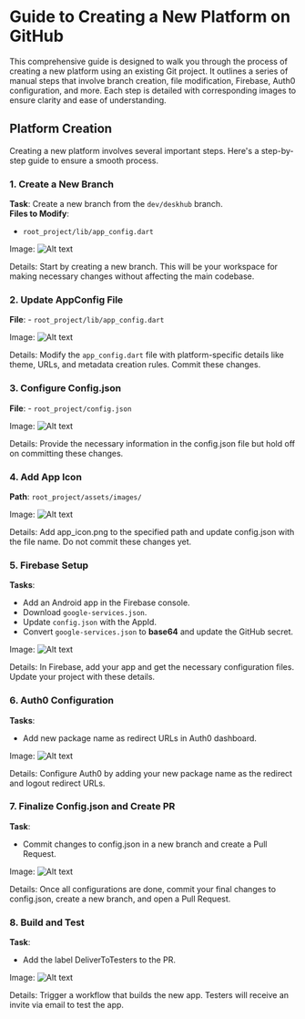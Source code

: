 # Guide to Creating a New Platform on GitHub

This comprehensive guide is designed to walk you through the process of creating a new platform using an existing Git project. It outlines a series of manual steps that involve branch creation, file modification, Firebase, Auth0 configuration, and more. Each step is detailed with corresponding images to ensure clarity and ease of understanding.

## Platform Creation

Creating a new platform involves several important steps. Here's a step-by-step guide to ensure a smooth process.

### 1. Create a New Branch

**Task**: Create a new branch from the `dev/deskhub` branch.  
**Files to Modify**:  
- `root_project/lib/app_config.dart`  

Image:
![Alt text](s3platform_ec.europa.eu.jpg?raw=true "Optional Title")

Details: Start by creating a new branch. This will be your workspace for making necessary changes without affecting the main codebase.
### 2. Update AppConfig File

**File**: - `root_project/lib/app_config.dart`

Image: 
![Alt text](s3platform_ec.europa.eu.jpg?raw=true "Optional Title")

Details: Modify the `app_config.dart` file with platform-specific details like theme, URLs, and metadata creation rules. Commit these changes.
### 3. Configure Config.json

**File**: - `root_project/config.json`

Image: 
![Alt text](s3platform_ec.europa.eu.jpg?raw=true "Optional Title")

Details: Provide the necessary information in the config.json file but hold off on committing these changes.

### 4. Add App Icon

**Path**: `root_project/assets/images/`

Image: 
![Alt text](s3platform_ec.europa.eu.jpg?raw=true "Optional Title")

Details: Add app_icon.png to the specified path and update config.json with the file name. Do not commit these changes yet.
### 5. Firebase Setup

**Tasks**:
- Add an Android app in the Firebase console.
- Download `google-services.json`.
- Update `config.json` with the AppId.
- Convert `google-services.json` to **base64** and update the GitHub secret.
  
Image:
![Alt text](s3platform_ec.europa.eu.jpg?raw=true "Optional Title")

Details: In Firebase, add your app and get the necessary configuration files. Update your project with these details.

### 6. Auth0 Configuration

**Tasks**:
- Add new package name as redirect URLs in Auth0 dashboard.
  
Image: 
![Alt text](s3platform_ec.europa.eu.jpg?raw=true "Optional Title")

Details: Configure Auth0 by adding your new package name as the redirect and logout redirect URLs.

### 7. Finalize Config.json and Create PR

**Task**:
- Commit changes to config.json in a new branch and create a Pull Request.
  
Image: 
![Alt text](s3platform_ec.europa.eu.jpg?raw=true "Optional Title")

Details: Once all configurations are done, commit your final changes to config.json, create a new branch, and open a Pull Request.
### 8. Build and Test

**Task**:
- Add the label DeliverToTesters to the PR.

Image: 
![Alt text](s3platform_ec.europa.eu.jpg?raw=true "Optional Title")

Details: Trigger a workflow that builds the new app. Testers will receive an invite via email to test the app.
